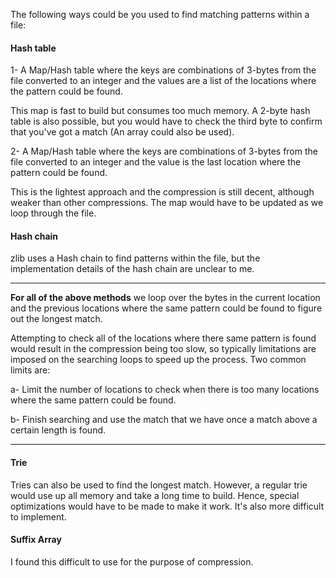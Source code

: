 The following ways could be you used to find matching patterns within a file:

#### Hash table

1- A Map/Hash table where the keys are combinations of 3-bytes from the file converted to an integer and the values are a list of the locations where the pattern could be found.

This map is fast to build but consumes too much memory.
A 2-byte hash table is also possible, but you would have to check the third byte to confirm that you've got a match (An array could also be used).

2- A Map/Hash table where the keys are combinations of 3-bytes from the file converted to an integer and the value is the last location where the pattern could be found.

This is the lightest approach and the compression is still decent, although weaker than other compressions. The map would have to be updated as we loop through the file.

#### Hash chain

zlib uses a Hash chain to find patterns within the file, but the implementation details of the hash chain are unclear to me.

-----

**For all of the above methods** we loop over the bytes in the current location and the previous locations where the same pattern could be found to figure out the longest match.

Attempting to check all of the locations where there same pattern is found would result in the compression being too slow, so typically limitations are imposed on the searching loops to speed up the process. Two common limits are:

a- Limit the number of locations to check when there is too many locations where the same pattern could be found.

b- Finish searching and use the match that we have once a match above a certain length is found.

-----

#### Trie

Tries can also be used to find the longest match. However, a regular trie would use up all memory and take a long time to build. Hence, special optimizations would have to be made to make it work. It's also more difficult to implement.

#### Suffix Array

I found this difficult to use for the purpose of compression.
